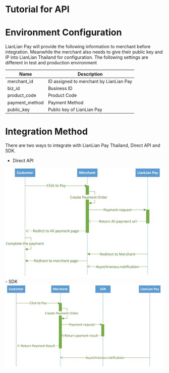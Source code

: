 # Tutorial for API

# Environment Configuration
LianLian Pay will provide the following information to merchant before integration.
Meanwhile the merchant also needs to give their public key and IP into LianLian Thailand for
configuration. The following settings are different in test and production environment

| Name | Description | 
| --- | --- | 
| merchant_id  | ID assigned to merchant by LianLian Pay|
| biz_id   | Business ID|
| product_code  | Product Code|
| payment_method  | Payment Method|
| public_key  | Public key of LianLian Pay |

# Integration Method
There are two ways to integrate with LianLian Pay Thailand, Direct API and SDK.
- Direct API 
<div>
<img width="600" src="./images/alipay/direct-api.jpg"/>
</div>
- SDK
<div>
<img width="600" src="./images/alipay/sdk.jpg"/>
</div>